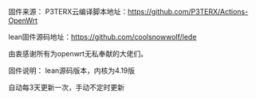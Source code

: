 固件来源：
P3TERX云编译脚本地址：https://github.com/P3TERX/Actions-OpenWrt

lean固件源码地址：https://github.com/coolsnowwolf/lede

由衷感谢所有为openwrt无私奉献的大佬们。

固件说明：
lean源码版本，内核为4.19版

自动每3天更新一次，手动不定时更新